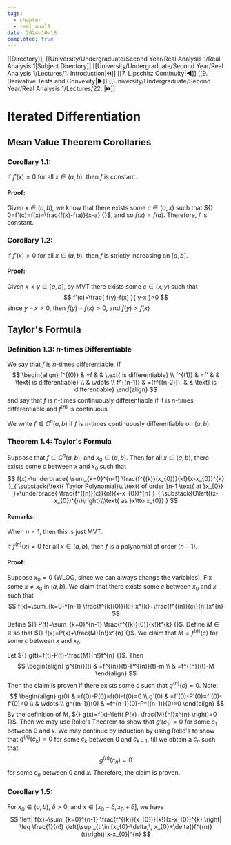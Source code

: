 ```yaml
---
tags:
  - chapter
  - real_anal1
date: 2024-10-18
completed: true
---
```

[[Directory]], [[University/Undergraduate/Second Year/Real Analysis 1/Real Analysis 1|Subject Directory]]
[[University/Undergraduate/Second Year/Real Analysis 1/Lectures/1. Introduction|🞀🞀]] [[7. Lipschitz Continuity|◀]] [[9. Derivative Tests and Convexity|▶]] [[University/Undergraduate/Second Year/Real Analysis 1/Lectures/22. |🞂🞂]]
# Iterated Differentiation
## Mean Value Theorem Corollaries
### Corollary 1.1:
If ${} f'(x)=0 {}$ for all ${} x \in (a,\, b) {}$, then $f$ is constant.
#### Proof:
Given ${} x \in (a,\, b) {}$, we know that there exists some ${} c \in (a,\, x) {}$ such that ${} 0=f'(c)=f(x)=\frac{f(x)-f(a)}{x-a}  {}$, and so ${} f(x)=f(a) {}$. Therefore, $f$ is constant. 
### Corollary 1.2:
If ${} f'(x)>0 {}$ for all ${} x \in (a,\, b) {}$, then $f$ is strictly increasing on ${} [a,\, b] {}$. 
#### Proof:
Given ${} x<y \in [a,\, b] {}$, by MVT there exists some ${} c \in (x,\, y) {}$ such that 
$$
f'(c)=\frac{ f(y)-f(x) }{ y-x }>0
$$
since ${} y-x>0 {}$, then ${} f(y)-f(x)>0 {}$, and ${} f(y)>f(x) {}$
## Taylor's Formula
### Definition 1.3: ${} n {}$-times Differentiable
We say that ${} f$ is $n$-times differentiable, if
$$
\begin{align}
f^{(0)} & =f  &  & \text{ is differentiable} \\
f^{(1)} & =f'  &  & \text{ is differentiable} \\
 & \vdots \\
f^{(n-1)} & =(f^{(n-2)})'  &  & \text{ is differentiable}
\end{align}
$$
and say that $f$ is $n$-times continuously differentiable if it is $n$-times differentiable and ${} f^{(n)} {}$ is continuous.

We write ${} f \in C^{n}(a,\, b) {}$ if $f$ is $n$-times continuously differentiable on ${} (a,\, b) {}$.
### Theorem 1.4: Taylor's Formula
Suppose that ${} f \in C^{n}(a,\, b) {}$, and ${} x_{0} \in (a,\, b) {}$. Then for all ${} x \in (a,b) {}$, there exists some ${} c {}$ between $x$ and $x_{0}$ such that 
$$
f(x)=\underbrace{ \sum_{k=0}^{n-1} \frac{f^{(k)}(x_{0})}{k!}(x-x_{0})^{k} }_{ \substack{\text{ Taylor Polynomial}\\ \text{ of order }n-1 \text{ at }x_{0}}  }+\underbrace{ \frac{f^{(n)}(c)}{n!}(x-x_{0})^{n} }_{ \substack{O\left((x-x_{0})^{n}\right)\\\text{ as }x\tto x_{0}}  }
$$
#### Remarks:
When ${} n=1 {}$, then this is just MVT. 

If ${} f^{(n)}(x)=0 {}$ for all ${} x \in (a,\, b) {}$, then $f$ is a polynomial of order ${} (n-1) {}$. 
#### Proof:
Suppose ${} x_{0}=0 {}$ (WLOG, since we can always change the variables). Fix some $x\neq x_{0}$ in ${} (a,\, b) {}$. We claim that there exists some $c$ between $x_{0}$ and $x {}$ such that
$$
f(x)=\sum_{k=0}^{n-1} \frac{f^{k}(0)}{k!} x^{k}+\frac{f^{(n)}(c)}{n!}x^{n} 
$$
Define ${} P(t)=\sum_{k=0}^{n-1} \frac{f^{(k)}(0)}{k!}t^{k} {}$. Define ${} M \in \mathbb{R} {}$ so that ${} f(x)=P(x)+\frac{M}{n!}x^{n} {}$. We claim that ${} M=f^{(n)}(c) {}$ for some $c$ between $x$ and $x_{0}$.

Let ${} g(t)=f(t)-P(t)-\frac{M}{n!}t^{n} {}$. Then 
$$
\begin{align}
g^{(n)}(t) & =f^{(n)}(t)-P^{(n)}(t)-m \\
 & =f^{(n)}(t)-M
\end{align}
$$
Then the claim is proven if there exists some $c$ such that ${} g^{(n)}(c)=0 {}$. Note:
$$
\begin{align}
g(0) & =f(0)-P(0)=f(0)-f(0)=0 \\
 g'(0) & =f'(0)-P'(0)=f'(0)-f'(0)=0 \\
 & \vdots  \\
g^{(n-1)}(0) & =f^{n-1}(0)-P^{(n-1)}(0)=0
\end{align}
$$
By the definition of $M$, ${} g(x)=f(x)-\left( P(x)+\frac{M}{n!}x^{n} \right)=0 {}$. Then we may use Rolle's Theorem to show that ${} g'(c_{1})=0 {}$ for some $c_{1}$ between $0$ and $x {}$. We may continue by induction by using Rolle's to show that ${} g^{(k)}(c_{k})=0 {}$ for some ${} c_{k} {}$ between $0$ and ${} c_{k-1} {}$, till we obtain a ${} c_{n} {}$ such that
$$
g^{(n)}(c_{n})=0
$$
for some ${} c_{n} {}$ between $0$ and $x$. Therefore, the claim is proven. 
### Corollary 1.5:
For ${} x_{0} \in (a,\, b) {}$, ${} \delta>0 {}$, and ${} x \in [x_{0}-\delta,\, x_{0}+\delta] {}$, we have
$$
\left| f(x)=\sum_{k=0}^{n-1} \frac{f^{(k)}(x_{0})}{k!}(x-x_{0})^{k} \right| \leq \frac{1}{n!} \left(\sup _{t \in [x_{0}-\delta,\, x_{0}+\delta]}f^{(n)}(t)\right)|x-x_{0}|^{n}
$$